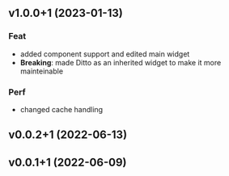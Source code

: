 ## v1.0.0+1 (2023-01-13)

### Feat

- added component support and edited main widget
- **Breaking**: made Ditto as an inherited widget to make it more mainteinable

### Perf

- changed cache handling

## v0.0.2+1 (2022-06-13)

## v0.0.1+1 (2022-06-09)
